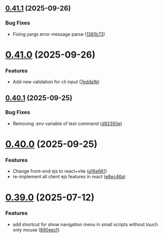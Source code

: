 ## [0.41.1](https://github.com/lucasfernandodev/dragoid/compare/v0.41.0...v0.41.1) (2025-09-26)


### Bug Fixes

* Fixing yargs error message parse ([1381b73](https://github.com/lucasfernandodev/dragoid/commit/1381b73e1c90b927368f78f93e4ab919b9cca4ec))



# [0.41.0](https://github.com/lucasfernandodev/dragoid/compare/v0.40.1...v0.41.0) (2025-09-26)


### Features

* Add new validation for cli input ([7eddafb](https://github.com/lucasfernandodev/dragoid/commit/7eddafb6700641a88aad0df6ca1d048b7ab92554))



## [0.40.1](https://github.com/lucasfernandodev/dragoid/compare/v0.40.0...v0.40.1) (2025-09-25)


### Bug Fixes

* Removing .env variable of test command ([d92393e](https://github.com/lucasfernandodev/dragoid/commit/d92393e64a4e970493efe549390f5c8be997ce72))



# [0.40.0](https://github.com/lucasfernandodev/dragoid/compare/v0.39.0...v0.40.0) (2025-09-25)


### Features

* Change front-end ejs to react+vite ([a16e661](https://github.com/lucasfernandodev/dragoid/commit/a16e661236c0e231b522325e0ae6f44447f54150))
* re-implement all client ejs features in react ([e8ec46a](https://github.com/lucasfernandodev/dragoid/commit/e8ec46aa55e83a3c8cb3e2121eedfc57abc4dea8))



# [0.39.0](https://github.com/lucasfernandodev/dragoid/compare/v0.38.0...v0.39.0) (2025-07-12)


### Features

* add shortcut for show navigation menu in small scripts without touch only mouse ([890eecf](https://github.com/lucasfernandodev/dragoid/commit/890eecf8c22e5aed2baac668ac53ba3cf7251bcd))



